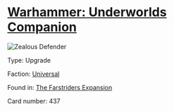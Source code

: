 # [Warhammer: Underworlds Companion](https://guidokessels.github.io/wh-underworlds)

  

![Zealous Defender](https://warhammerunderworlds.com/wp-content/uploads/sites/6/2018/03/437_ENG.png)



Type: Upgrade

Faction: [Universal](https://guidokessels.github.io/wh-underworlds/factions/universal)

Found in: [The Farstriders Expansion](https://guidokessels.github.io/wh-underworlds/locations/the-farstriders-expansion)

Card number: 437
